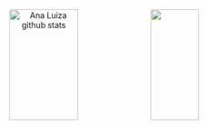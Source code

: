 <div align="center">  
  <img width="49%" height="195px" src="https://github-readme-stats.vercel.app/api?username=analuizacandida&show_icons=true&count_private=true&hide_border=true&title_color=ff91a4&icon_color=ff91a4&text_color=c9d1d9&bg_color=0d1117" alt="Ana Luiza github stats" /> 
  <img width="41%" height="195px" src="https://github-readme-stats.vercel.app/api/top-langs/?username=analuizacandida&layout=compact&hide_border=true&title_color=ff91a4&text_color=ff91a4&bg_color=0d1117" />
</div>


